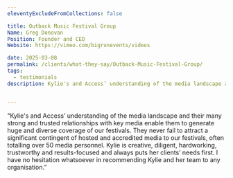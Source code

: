 ```yaml
---
eleventyExcludeFromCollections: false

title: Outback Music Festival Group
Name: Greg Donovan
Position: Founder and CEO
Website: https://vimeo.com/bigrunevents/videos

date: 2025-03-08
permalink: /clients/what-they-say/Outback-Music-Festival-Group/
tags:
  - testimonials
description: Kylie's and Access’ understanding of the media landscape and their many strong and trusted relationships with key media enable them to generate huge and diverse coverage of our festivals.


---
```


“Kylie's and Access’ understanding of the media landscape and their many strong and trusted relationships with key media enable them to generate huge and diverse coverage of our festivals. They never fail to attract a significant contingent of hosted and accredited media to our festivals, often totalling over 50 media personnel. Kylie is creative, diligent, hardworking, trustworthy and results-focused and always puts her clients’ needs first. I have no hesitation whatsoever in recommending Kylie and her team to any organisation.”

